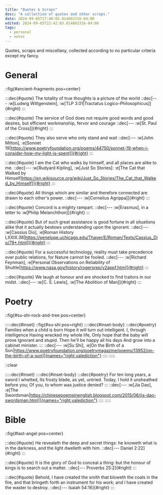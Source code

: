 ```yaml
---
title: "Quotes & Scraps"
desc: "A collection of quotes and other scraps."
date: 2024-09-05T17:48:03.814602316-04:00
edited: 2024-09-05T22:42:03.814602316-04:00
tags:
  - personal
  - notes
---
```


Quotes, scraps and miscellany, collected according to no particular criteria
except my fancy.

# General

::fig{#ancient-fragments pos=center}

:::dec{#quote}
The totality of true thoughts is a picture of the world
::dec[--- :w[Ludwig Wittgenstein], :w[TLP 3.01|Tractatus Logico-Philosophicus]]{#right}
:::

:::dec{#quote}
The service of God does not require good words and good desires, but efficient workmanship, fervor and courage
::dec[--- :w[St. Paul of the Cross]]{#right}
:::

:::dec{#quote}
They also serve who only stand and wait
::dec[--- :w[John Milton], :e[Sonnet 19|https://www.poetryfoundation.org/poems/44750/sonnet-19-when-i-consider-how-my-light-is-spent]]{#right}
:::

:::dec{#quote}
I am the Cat who walks by himself, and all places are alike to me.
::dec[--- :w[Rudyard Kipling], :w[Just So Stories]: :e[The Cat that Walked by Himself|https://en.wikisource.org/wiki/Just_So_Stories/The_Cat_that_Walked_by_Himself]]{#right}
:::

:::dec{#quote}
All things which are similar and therefore connected are drawn to each other's power.
::dec[--- :w[Cornelius Agrippa]]{#right}
:::

:::dec{#quote}
Concord is a mighty rampart.
::dec[--- :w[Erasmus], in a letter to :w[Philip Melanchthon]]{#right}
:::

:::dec{#quote}
But of such great assistance is good fortune in all situations alike that it actually bestows understanding upon the ignorant.
::dec[--- :w[Cassius Dio], :e[Roman History LXXIX.38|https://penelope.uchicago.edu/Thayer/E/Roman/Texts/Cassius_Dio/79*.html]]{#right}
:::

:::dec{#quote}
For a successful technology, reality must take precedence over public relations, for Nature cannot be fooled.
::dec[--- :w[Richard Feynman], :e[Personal Observations on Reliability of Shuttle|https://www.nasa.gov/history/rogersrep/v2appf.htm]]{#right}
:::

:::dec{#quote}
We laugh at honour and are shocked to find traitors in our midst.
::dec[--- :w[C. S. Lewis], :w[The Abolition of Man]]{#right}
:::

# Poetry

::fig{#su-shi-rock-and-tree pos=center}

:::::dec{#inset}
::fig{#su-shi pos=right}
::::dec{#inset-body}
:::dec{#poetry}
Families when a child is born
Hope it will turn out intelligent.
I, through intelligence
Having wrecked my whole life,
Only hope that the baby will prove
Ignorant and stupid.
Then he'll be happy all his days
And grow into a cabinet minister.
:::
::dec[--- :w[Su Shi], :e[On the Birth of a Son|https://www.poetryfoundation.org/poetrymagazine/poems/13952/on-the-birth-of-a-son]]{names="right,valediction"}
::::
:::::

::clear

:::::dec{#inset}
::::dec{#inset-body}
:::dec{#poetry}
For ten long years, a sword I whetted,
Its frosty blade, as yet, untried.
Today, I hold it unsheathed before you;
Of you, to whom was justice denied?
:::
::dec[--- :w[Jia Dao], :e[The Swordsman|https://chinesepoemsinenglish.blogspot.com/2015/06/jis-dao-swordsman.html]]{names="right,valediction"}
::::
:::::

# Bible

::fig{#last-angel pos=center}

:::dec{#quote}
He revealeth the deep and secret things: he knoweth what is in the darkness, and the light dwelleth with him.
::dec[--- Daniel 2:22]{#right}
:::

:::dec{#quote}
It is the glory of God to conceal a thing: but the honour of kings is to search out a matter.
::dec[--- Proverbs 25:2]{#right}
:::

:::dec{#quote}
Behold, I have created the smith that bloweth the coals in the fire, and that bringeth forth an instrument for his work; and I have created the waster to destroy.
::dec[--- Isaiah 54:16]{#right}
:::
